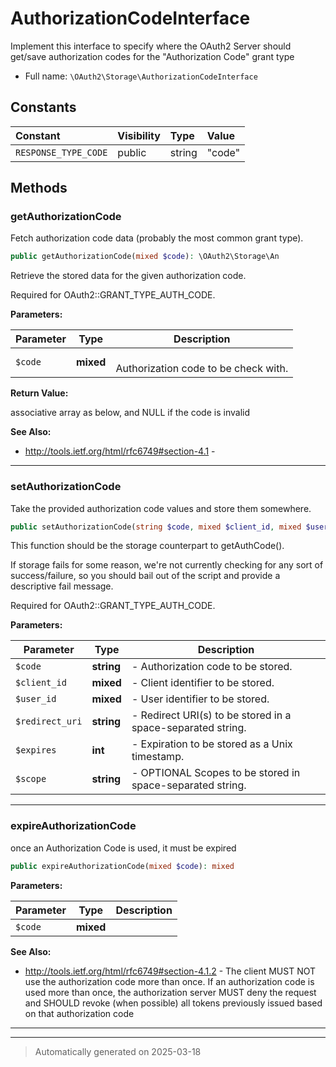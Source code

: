 
# AuthorizationCodeInterface

Implement this interface to specify where the OAuth2 Server
should get/save authorization codes for the "Authorization Code"
grant type



* Full name: `\OAuth2\Storage\AuthorizationCodeInterface`


## Constants

| Constant | Visibility | Type | Value |
|:---------|:-----------|:-----|:------|
|`RESPONSE_TYPE_CODE`|public|string|&quot;code&quot;|

## Methods


### getAuthorizationCode

Fetch authorization code data (probably the most common grant type).

```php
public getAuthorizationCode(mixed $code): \OAuth2\Storage\An
```

Retrieve the stored data for the given authorization code.

Required for OAuth2::GRANT_TYPE_AUTH_CODE.






**Parameters:**

| Parameter | Type | Description |
|-----------|------|-------------|
| `$code` | **mixed** | <br />Authorization code to be check with. |


**Return Value:**

associative array as below, and NULL if the code is invalid




**See Also:**

* http://tools.ietf.org/html/rfc6749#section-4.1 - 

***

### setAuthorizationCode

Take the provided authorization code values and store them somewhere.

```php
public setAuthorizationCode(string $code, mixed $client_id, mixed $user_id, string $redirect_uri, int $expires, string $scope = null): mixed
```

This function should be the storage counterpart to getAuthCode().

If storage fails for some reason, we're not currently checking for
any sort of success/failure, so you should bail out of the script
and provide a descriptive fail message.

Required for OAuth2::GRANT_TYPE_AUTH_CODE.






**Parameters:**

| Parameter | Type | Description |
|-----------|------|-------------|
| `$code` | **string** | - Authorization code to be stored. |
| `$client_id` | **mixed** | - Client identifier to be stored. |
| `$user_id` | **mixed** | - User identifier to be stored. |
| `$redirect_uri` | **string** | - Redirect URI(s) to be stored in a space-separated string. |
| `$expires` | **int** | - Expiration to be stored as a Unix timestamp. |
| `$scope` | **string** | - OPTIONAL Scopes to be stored in space-separated string. |





***

### expireAuthorizationCode

once an Authorization Code is used, it must be expired

```php
public expireAuthorizationCode(mixed $code): mixed
```








**Parameters:**

| Parameter | Type | Description |
|-----------|------|-------------|
| `$code` | **mixed** |  |





**See Also:**

* http://tools.ietf.org/html/rfc6749#section-4.1.2 - The client MUST NOT use the authorization code
more than once.  If an authorization code is used more than
once, the authorization server MUST deny the request and SHOULD
revoke (when possible) all tokens previously issued based on
that authorization code

***


***
> Automatically generated on 2025-03-18
